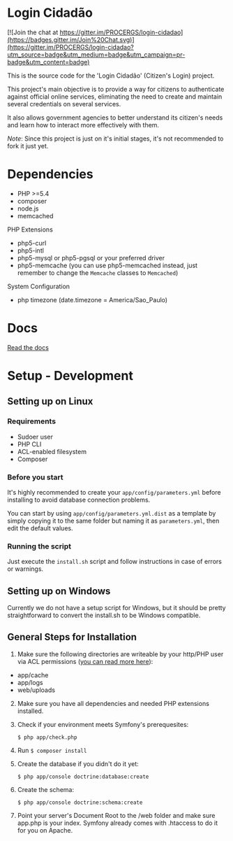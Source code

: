 Login Cidadão
=============

[![Join the chat at https://gitter.im/PROCERGS/login-cidadao](https://badges.gitter.im/Join%20Chat.svg)](https://gitter.im/PROCERGS/login-cidadao?utm_source=badge&utm_medium=badge&utm_campaign=pr-badge&utm_content=badge)

This is the source code for the 'Login Cidadão' (Citizen's Login) project.

This project's main objective is to provide a way for citizens to authenticate against official online services, eliminating the need to create and maintain several credentials on several services.

It also allows government agencies to better understand its citizen's needs and learn how to interact more effectively with them.

*Note*: Since this project is just on it's initial stages, it's not recommended to fork it just yet.

Dependencies
============

 * PHP >=5.4
 * composer
 * node.js
 * memcached

 PHP Extensions
  * php5-curl
  * php5-intl
  * php5-mysql or php5-pgsql or your preferred driver
  * php5-memcache (you can use php5-memcached instead, just remember to change the `Memcache` classes to `Memcached`)
 
 System Configuration
  * php timezone (date.timezone = America/Sao_Paulo)

Docs
====

[ Read the docs ](app/Resources/doc/index.md)

Setup - Development
===================

Setting up on Linux
-------------------

### Requirements
 * Sudoer user
 * PHP CLI
 * ACL-enabled filesystem
 * Composer

### Before you start
It's highly recommended to create your `app/config/parameters.yml` before installing to avoid database connection problems.

You can start by using `app/config/parameters.yml.dist` as a template by simply copying it to the same folder but naming it as `parameters.yml`, then edit the default values.

### Running the script
Just execute the `install.sh` script and follow instructions in case of errors or warnings.
 

Setting up on Windows
---------------------
Currently we do not have a setup script for Windows, but it should be pretty straightforward to convert the install.sh to be Windows compatible.

General Steps for Installation
------------------------------

1. Make sure the following directories are writeable by your http/PHP user via ACL permissions ([you can read more here](http://symfony.com/doc/current/book/installation.html)):
  * app/cache
  * app/logs
  * web/uploads
2. Make sure you have all dependencies and needed PHP extensions installed.
3. Check if your environment meets Symfony's prerequesites:

    `$ php app/check.php`

4. Run `$ composer install`
5. Create the database if you didn't do it yet:

    `$ php app/console doctrine:database:create`

6. Create the schema:

    `$ php app/console doctrine:schema:create`

7. Point your server's Document Root to the /web folder and make sure app.php is your index. Symfony already comes with .htaccess to do it for you on Apache.
